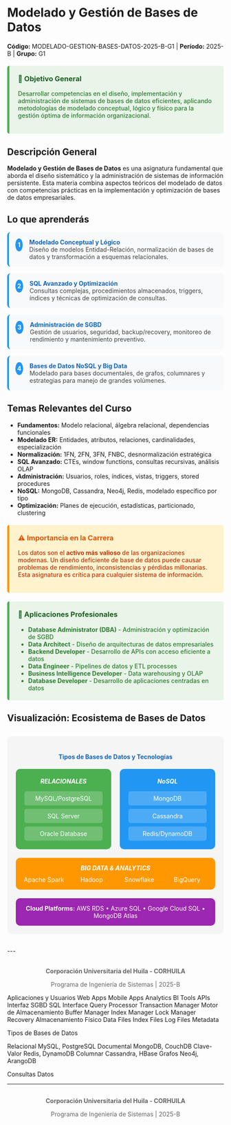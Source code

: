 # Modelado y Gestión de Bases de Datos
**Código:** MODELADO-GESTION-BASES-DATOS-2025-B-G1 | **Período:** 2025-B | **Grupo:** G1

<div style="background-color: #e8f5e8; padding: 20px; border-left: 5px solid #4CAF50; margin: 20px 0; border-radius: 5px;">
<h3 style="color: #1b5e20; margin-top: 0;">🎯 Objetivo General</h3>
<p style="color: #2e7d32; font-weight: 500;">Desarrollar competencias en el diseño, implementación y administración de sistemas de bases de datos eficientes, aplicando metodologías de modelado conceptual, lógico y físico para la gestión óptima de información organizacional.</p>
</div>

## Descripción General

**Modelado y Gestión de Bases de Datos** es una asignatura fundamental que aborda el diseño sistemático y la administración de sistemas de información persistente. Esta materia combina aspectos teóricos del modelado de datos con competencias prácticas en la implementación y optimización de bases de datos empresariales.

## Lo que aprenderás

<div style="counter-reset: learning-counter;">

<div style="counter-increment: learning-counter; display: flex; align-items: flex-start; margin: 15px 0; padding: 15px; background-color: #f8f9fa; border-radius: 8px; border-left: 4px solid #2196F3;">
<div style="background-color: #2196F3; color: white; border-radius: 50%; width: 30px; height: 30px; display: flex; align-items: center; justify-content: center; margin-right: 15px; font-weight: bold;">1</div>
<div>
<strong style="color: #1565c0;">Modelado Conceptual y Lógico</strong><br>
<span style="color: #424242;">Diseño de modelos Entidad-Relación, normalización de bases de datos y transformación a esquemas relacionales.</span>
</div>
</div>

<div style="counter-increment: learning-counter; display: flex; align-items: flex-start; margin: 15px 0; padding: 15px; background-color: #f8f9fa; border-radius: 8px; border-left: 4px solid #2196F3;">
<div style="background-color: #2196F3; color: white; border-radius: 50%; width: 30px; height: 30px; display: flex; align-items: center; justify-content: center; margin-right: 15px; font-weight: bold;">2</div>
<div>
<strong style="color: #1565c0;">SQL Avanzado y Optimización</strong><br>
<span style="color: #424242;">Consultas complejas, procedimientos almacenados, triggers, índices y técnicas de optimización de consultas.</span>
</div>
</div>

<div style="counter-increment: learning-counter; display: flex; align-items: flex-start; margin: 15px 0; padding: 15px; background-color: #f8f9fa; border-radius: 8px; border-left: 4px solid #2196F3;">
<div style="background-color: #2196F3; color: white; border-radius: 50%; width: 30px; height: 30px; display: flex; align-items: center; justify-content: center; margin-right: 15px; font-weight: bold;">3</div>
<div>
<strong style="color: #1565c0;">Administración de SGBD</strong><br>
<span style="color: #424242;">Gestión de usuarios, seguridad, backup/recovery, monitoreo de rendimiento y mantenimiento preventivo.</span>
</div>
</div>

<div style="counter-increment: learning-counter; display: flex; align-items: flex-start; margin: 15px 0; padding: 15px; background-color: #f8f9fa; border-radius: 8px; border-left: 4px solid #2196F3;">
<div style="background-color: #2196F3; color: white; border-radius: 50%; width: 30px; height: 30px; display: flex; align-items: center; justify-content: center; margin-right: 15px; font-weight: bold;">4</div>
<div>
<strong style="color: #1565c0;">Bases de Datos NoSQL y Big Data</strong><br>
<span style="color: #424242;">Modelado para bases documentales, de grafos, columnares y estrategias para manejo de grandes volúmenes.</span>
</div>
</div>

</div>

## Temas Relevantes del Curso

- **Fundamentos:** Modelo relacional, álgebra relacional, dependencias funcionales
- **Modelado ER:** Entidades, atributos, relaciones, cardinalidades, especialización
- **Normalización:** 1FN, 2FN, 3FN, FNBC, desnormalización estratégica
- **SQL Avanzado:** CTEs, window functions, consultas recursivas, análisis OLAP
- **Administración:** Usuarios, roles, índices, vistas, triggers, stored procedures
- **NoSQL:** MongoDB, Cassandra, Neo4j, Redis, modelado específico por tipo
- **Optimización:** Planes de ejecución, estadísticas, particionado, clustering

<div style="background-color: #fff3cd; padding: 20px; border-left: 5px solid #ff9800; margin: 20px 0; border-radius: 5px;">
<h3 style="color: #e65100; margin-top: 0;">⚠️ Importancia en la Carrera</h3>
<p style="color: #bf360c; font-weight: 500;">Los datos son el <strong>activo más valioso</strong> de las organizaciones modernas. Un diseño deficiente de base de datos puede causar problemas de rendimiento, inconsistencias y pérdidas millonarias. Esta asignatura es crítica para cualquier sistema de información.</p>
</div>

<div style="background-color: #e8f5e8; padding: 20px; border-left: 5px solid #4CAF50; margin: 20px 0; border-radius: 5px;">
<h3 style="color: #1b5e20; margin-top: 0;">💼 Aplicaciones Profesionales</h3>
<ul style="margin: 0; color: #2e7d32; font-weight: 500;">
<li><strong>Database Administrator (DBA)</strong> - Administración y optimización de SGBD</li>
<li><strong>Data Architect</strong> - Diseño de arquitecturas de datos empresariales</li>
<li><strong>Backend Developer</strong> - Desarrollo de APIs con acceso eficiente a datos</li>
<li><strong>Data Engineer</strong> - Pipelines de datos y ETL processes</li>
<li><strong>Business Intelligence Developer</strong> - Data warehousing y OLAP</li>
<li><strong>Database Developer</strong> - Desarrollo de aplicaciones centradas en datos</li>
</ul>
</div>

## Visualización: Ecosistema de Bases de Datos

<div style="text-align: center; margin: 30px 0; padding: 20px; background-color: #f5f5f5; border-radius: 10px;">
<h4 style="color: #1565c0; margin-bottom: 20px;">Tipos de Bases de Datos y Tecnologías</h4>

<div style="display: grid; grid-template-columns: 1fr 1fr; gap: 20px; margin: 20px 0;">
  <div style="background-color: #4CAF50; color: white; padding: 20px; border-radius: 10px;">
    <h5 style="margin: 0 0 15px 0;">RELACIONALES</h5>
    <div style="display: grid; gap: 8px;">
      <div style="background-color: rgba(255,255,255,0.2); padding: 8px; border-radius: 5px;">MySQL/PostgreSQL</div>
      <div style="background-color: rgba(255,255,255,0.2); padding: 8px; border-radius: 5px;">SQL Server</div>
      <div style="background-color: rgba(255,255,255,0.2); padding: 8px; border-radius: 5px;">Oracle Database</div>
    </div>
  </div>
  
  <div style="background-color: #2196F3; color: white; padding: 20px; border-radius: 10px;">
    <h5 style="margin: 0 0 15px 0;">NoSQL</h5>
    <div style="display: grid; gap: 8px;">
      <div style="background-color: rgba(255,255,255,0.2); padding: 8px; border-radius: 5px;">MongoDB</div>
      <div style="background-color: rgba(255,255,255,0.2); padding: 8px; border-radius: 5px;">Cassandra</div>
      <div style="background-color: rgba(255,255,255,0.2); padding: 8px; border-radius: 5px;">Redis/DynamoDB</div>
    </div>
  </div>
</div>

<div style="background-color: #FF9800; color: white; padding: 15px; border-radius: 10px; margin: 20px 0;">
  <h5 style="margin: 0 0 10px 0;">BIG DATA & ANALYTICS</h5>
  <div style="display: grid; grid-template-columns: repeat(auto-fit, minmax(100px, 1fr)); gap: 10px;">
    <div>Apache Spark</div>
    <div>Hadoop</div>
    <div>Snowflake</div>
    <div>BigQuery</div>
  </div>
</div>

<div style="background-color: #9C27B0; color: white; padding: 15px; border-radius: 10px;">
  <strong>Cloud Platforms:</strong> AWS RDS • Azure SQL • Google Cloud SQL • MongoDB Atlas
</div>
</div>
---

<div style="text-align: center; color: #666; margin-top: 30px;">
<p><strong>Corporación Universitaria del Huila - CORHUILA</strong></p>
<p>Programa de Ingeniería de Sistemas | 2025-B</p>
</div>
  
  <!-- Layer 1: Applications -->
  <rect x="50" y="60" width="550" height="60" fill="#E3F2FD" stroke="#2196F3" stroke-width="2" rx="5"/>
  <text x="325" y="85" text-anchor="middle" fill="#1976D2" font-size="14" font-weight="bold">Aplicaciones y Usuarios</text>
  <text x="120" y="105" text-anchor="middle" fill="#1976D2" font-size="11">Web Apps</text>
  <text x="220" y="105" text-anchor="middle" fill="#1976D2" font-size="11">Mobile Apps</text>
  <text x="325" y="105" text-anchor="middle" fill="#1976D2" font-size="11">Analytics</text>
  <text x="430" y="105" text-anchor="middle" fill="#1976D2" font-size="11">BI Tools</text>
  <text x="530" y="105" text-anchor="middle" fill="#1976D2" font-size="11">APIs</text>
  
  <!-- Layer 2: DBMS Interface -->
  <rect x="50" y="140" width="550" height="50" fill="#F3E5F5" stroke="#9C27B0" stroke-width="2" rx="5"/>
  <text x="325" y="165" text-anchor="middle" fill="#7B1FA2" font-size="14" font-weight="bold">Interfaz SGBD</text>
  <text x="150" y="180" text-anchor="middle" fill="#7B1FA2" font-size="11">SQL Interface</text>
  <text x="325" y="180" text-anchor="middle" fill="#7B1FA2" font-size="11">Query Processor</text>
  <text x="500" y="180" text-anchor="middle" fill="#7B1FA2" font-size="11">Transaction Manager</text>
  
  <!-- Layer 3: Storage Engine -->
  <rect x="50" y="210" width="550" height="50" fill="#FFF3E0" stroke="#FF9800" stroke-width="2" rx="5"/>
  <text x="325" y="235" text-anchor="middle" fill="#F57C00" font-size="14" font-weight="bold">Motor de Almacenamiento</text>
  <text x="140" y="250" text-anchor="middle" fill="#F57C00" font-size="11">Buffer Manager</text>
  <text x="280" y="250" text-anchor="middle" fill="#F57C00" font-size="11">Index Manager</text>
  <text x="420" y="250" text-anchor="middle" fill="#F57C00" font-size="11">Lock Manager</text>
  <text x="540" y="250" text-anchor="middle" fill="#F57C00" font-size="11">Recovery</text>
  
  <!-- Layer 4: Physical Storage -->
  <rect x="50" y="280" width="550" height="50" fill="#E8F5E8" stroke="#4CAF50" stroke-width="2" rx="5"/>
  <text x="325" y="305" text-anchor="middle" fill="#2E7D32" font-size="14" font-weight="bold">Almacenamiento Físico</text>
  <text x="150" y="320" text-anchor="middle" fill="#2E7D32" font-size="11">Data Files</text>
  <text x="275" y="320" text-anchor="middle" fill="#2E7D32" font-size="11">Index Files</text>
  <text x="400" y="320" text-anchor="middle" fill="#2E7D32" font-size="11">Log Files</text>
  <text x="500" y="320" text-anchor="middle" fill="#2E7D32" font-size="11">Metadata</text>
  
  <!-- Database Types Section -->
  <text x="325" y="365" text-anchor="middle" fill="#343a40" font-size="14" font-weight="bold">Tipos de Bases de Datos</text>
  
  <!-- Relational DB -->
  <rect x="50" y="380" width="100" height="40" fill="#1976D2" stroke="#0D47A1" stroke-width="2" rx="5"/>
  <text x="100" y="395" text-anchor="middle" fill="white" font-size="11" font-weight="bold">Relacional</text>
  <text x="100" y="410" text-anchor="middle" fill="white" font-size="9">MySQL, PostgreSQL</text>
  
  <!-- Document DB -->
  <rect x="170" y="380" width="100" height="40" fill="#388E3C" stroke="#1B5E20" stroke-width="2" rx="5"/>
  <text x="220" y="395" text-anchor="middle" fill="white" font-size="11" font-weight="bold">Documental</text>
  <text x="220" y="410" text-anchor="middle" fill="white" font-size="9">MongoDB, CouchDB</text>
  
  <!-- Key-Value DB -->
  <rect x="290" y="380" width="100" height="40" fill="#F57C00" stroke="#E65100" stroke-width="2" rx="5"/>
  <text x="340" y="395" text-anchor="middle" fill="white" font-size="11" font-weight="bold">Clave-Valor</text>
  <text x="340" y="410" text-anchor="middle" fill="white" font-size="9">Redis, DynamoDB</text>
  
  <!-- Column Family -->
  <rect x="410" y="380" width="100" height="40" fill="#7B1FA2" stroke="#4A148C" stroke-width="2" rx="5"/>
  <text x="460" y="395" text-anchor="middle" fill="white" font-size="11" font-weight="bold">Columnar</text>
  <text x="460" y="410" text-anchor="middle" fill="white" font-size="9">Cassandra, HBase</text>
  
  <!-- Graph DB -->
  <rect x="530" y="380" width="100" height="40" fill="#D32F2F" stroke="#B71C1C" stroke-width="2" rx="5"/>
  <text x="580" y="395" text-anchor="middle" fill="white" font-size="11" font-weight="bold">Grafos</text>
  <text x="580" y="410" text-anchor="middle" fill="white" font-size="9">Neo4j, ArangoDB</text>
  
  <!-- Connection arrows between layers -->
  <polygon points="320,120 330,120 325,135" fill="#666"/>
  <polygon points="320,190 330,190 325,205" fill="#666"/>
  <polygon points="320,260 330,260 325,275" fill="#666"/>
  
  <!-- Data flow indicators -->
  <text x="20" y="90" fill="#666" font-size="10" transform="rotate(-90, 20, 90)">Consultas</text>
  <text x="20" y="240" fill="#666" font-size="10" transform="rotate(-90, 20, 240)">Datos</text>
</svg>
</div>

---

<div style="text-align: center; color: #666; margin-top: 30px;">
<p><strong>Corporación Universitaria del Huila - CORHUILA</strong></p>
<p>Programa de Ingeniería de Sistemas | 2025-B</p>
</div>
